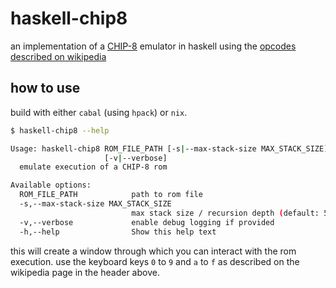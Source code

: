 # haskell-chip8

an implementation of a [CHIP-8](https://en.wikipedia.org/wiki/CHIP-8) emulator in haskell using the [opcodes described on wikipedia](https://en.wikipedia.org/wiki/CHIP-8#Opcode_table)

## how to use

build with either `cabal` (using `hpack`) or `nix`.

```sh
$ haskell-chip8 --help

Usage: haskell-chip8 ROM_FILE_PATH [-s|--max-stack-size MAX_STACK_SIZE] 
                     [-v|--verbose]
  emulate execution of a CHIP-8 rom

Available options:
  ROM_FILE_PATH            path to rom file
  -s,--max-stack-size MAX_STACK_SIZE
                           max stack size / recursion depth (default: 50)
  -v,--verbose             enable debug logging if provided
  -h,--help                Show this help text
```

this will create a window through which you can interact with the rom execution.
use the keyboard keys `0` to `9` and `a` to `f` as described on the wikipedia page in the header above.
